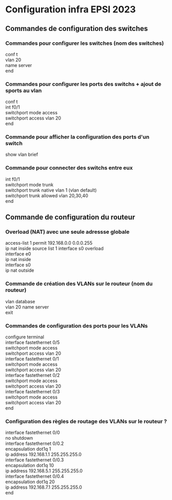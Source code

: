 # Configuration infra EPSI 2023

## Commandes de configuration des switches

### Commandes pour configurer les switches (nom des switches)
  conf t   
  vlan 20   
  name server   
  end

### Commandes pour configurer les ports des switchs + ajout de sports au vlan
  conf t   
  int f0/1   
  switchport mode access   
  switchport access vlan 20   
  end

### Commande pour afficher la configuration des ports d'un switch 
  show vlan brief   

### Commande pour connecter des switchs entre eux
  int f0/1   
  switchport mode trunk   
  switchport trunk native vlan 1 (vlan default)   
  switchport trunk allowed vlan 20,30,40   
  end   

## Commande de configuration du routeur

### Overload (NAT) avec une seule adressse globale
  access-list 1 permit 192.168.0.0 0.0.0.255   
  ip nat inside source list 1 interface s0 overload   
  interface e0   
  ip nat inside   
  interface s0   
  ip nat outside   

### Commande de création des VLANs sur le routeur (nom du routeur)
  vlan database   
  vlan 20 name server   
  exit   
  
### Commandes de configuration des ports pour les VLANs
  configure terminal   
  interface fastethernet 0/5   
  switchport mode access    
  switchport access vlan 20   
  interface fastethernet 0/1   
  switchport mode access    
  switchport access vlan 20   
  interface fastethernet 0/2   
  switchport mode access   
  switchport access vlan 20   
  interface fastethernet 0/3   
  switchport mode access    
  switchport access vlan 20   
  end   
  
### Configuration des règles de routage des VLANs sur le routeur ?
  interface fastethernet 0/0   
  no shutdown   
  interface fastethernet 0/0.2   
  encapsulation dot1q 1   
  ip address 192.168.1.1 255.255.255.0   
  interface fastethernet 0/0.3   
  encapsulation dot1q 10   
  ip address 192.168.5.1 255.255.255.0     
  interface fastethernet 0/0.4    
  encapsulation dot1q 20    
  ip address 192.168.7.1 255.255.255.0    
  end

<!--### ajout de gateway pour vlan
Se brancher aux ports correspondants (ici pour le VLAN 20)
  ip default gateway 192.168.20.254-->
